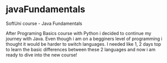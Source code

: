 # javaFundamentals
SoftUni course - Java Fundamentals

After Programing Basics course with Python i decided to continue my journey with Java.
Even though i am on a begginers level of programming i thought it would be harder to switch languages.
I needed like 1, 2 days top to learn the basic differences between these 2 languages and now i am ready to dive into the new course! 

